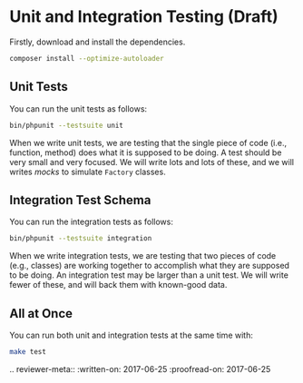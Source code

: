 # Unit and Integration Testing (Draft)

Firstly, download and install the dependencies.

```bash
composer install --optimize-autoloader
```

## Unit Tests

You can run the unit tests as follows:

```bash
bin/phpunit --testsuite unit
```

When we write unit tests, we are testing that the single piece of code (i.e., function, method) does what it is supposed to be doing. A test should be very small and very focused. We will write lots and lots of these, and we will writes _mocks_ to simulate `Factory` classes.

## Integration Test Schema

You can run the integration tests as follows:

```bash
bin/phpunit --testsuite integration
```

When we write integration tests, we are testing that two pieces of code (e.g., classes) are working together to accomplish what they are supposed to be doing. An integration test may be larger than a unit test. We will write fewer of these, and will back them with known-good data.

## All at Once

You can run both unit and integration tests at the same time with:

```bash
make test
```

.. reviewer-meta::
   :written-on: 2017-06-25
   :proofread-on: 2017-06-25
